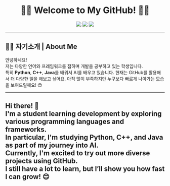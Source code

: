 <h1 align="center">👨‍💻 Welcome to My GitHub! 👨‍💻</h1>



<p align="center">
  <!-- 사용 기술 배지 -->
  <img src="https://img.shields.io/badge/Python-3776AB?style=for-the-badge&logo=python&logoColor=white"/>
  <img src="https://img.shields.io/badge/C++-00599C?style=for-the-badge&logo=c%2b%2b&logoColor=white"/>
  <img src="https://img.shields.io/badge/Java-007396?style=for-the-badge&logo=java&logoColor=white"/>
</p>

---

## 🧑‍💻 자기소개 | About Me

안녕하세요!  
저는 다양한 언어와 프레임워크를 접하며 개발을 공부하고 있는 학생입니다.  
특히 **Python**, **C++**, **Java**를 배워서 AI를 배우고 있습니다.
현재는 GitHub를 활용해서 더 다양한 일을 해보고 싶어요.
아직 많이 부족하지만 누구보다 빠르게 나아가는 모습을 보여드릴께요! 😊

---

Hi there! 👋  
I'm a student learning development by exploring various programming languages and frameworks.  
In particular, I'm studying **Python**, **C++**, and **Java** as part of my journey into AI.  
Currently, I'm excited to try out more diverse projects using GitHub.  
I still have a lot to learn, but I’ll show you how fast I can grow! 😊
---


<!--
**IamUngss/IamUngss** is a ✨ _special_ ✨ repository because its `README.md` (this file) appears on your GitHub profile.

Here are some ideas to get you started:

- 🔭 I’m currently working on ...
- 🌱 I’m currently learning ...
- 👯 I’m looking to collaborate on ...
- 🤔 I’m looking for help with ...
- 💬 Ask me about ...
- 📫 How to reach me: ...
- 😄 Pronouns: ...
- ⚡ Fun fact: ...
-->

